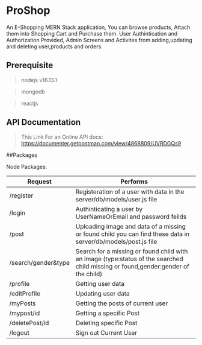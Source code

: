 # ProShop
An E-Shopping MERN Stack application, You can browse products, Attach them into Shopping Cart and Purchase them.
User Authintication and Authorization Provided, Admin Screens and Activites from adding,updating and deleting user,products and orders.

## Prerequisite
>nodejs v16.13.1 

>mongodb

>reactjs

## API Documentation

>This Link For an Online API docs: https://documenter.getpostman.com/view/4868809/UVRDGQs9

##Packages

Node Packages:

   Request | Performs
------------ | -------------
/register | Registeration of a user with data in the server/db/models/user.js file
/login | Authinticating a user by UserNameOrEmail and password feilds
/post | Uploading image and data of a missing or found child you can find these data in server/db/models/post.js file
/search/gender&type | Search for a missing or found child with an image (type:status of the searched child missing or found,gender:gender of the child)
/profile | Getting user data
/editProfile | Updating user data
/myPosts | Getting the posts of current user
/mypost/id | Getting a specific Post
/deletePost/id | Deleting specific Post
/logout | Sign out Current User
